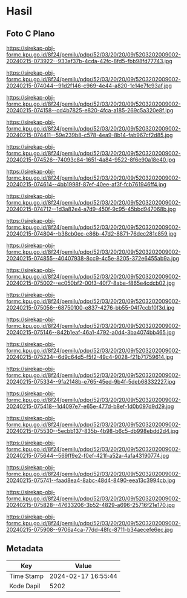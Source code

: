 # Hasil

## Foto C Plano

https://sirekap-obj-formc.kpu.go.id/8f24/pemilu/pdpr/52/03/20/20/09/5203202009002-20240215-073922--933af37b-4cda-42fc-8fd5-fbb98fd77743.jpg

https://sirekap-obj-formc.kpu.go.id/8f24/pemilu/pdpr/52/03/20/20/09/5203202009002-20240215-074044--91d2f146-c969-4e44-a820-1e14e7fc93af.jpg

https://sirekap-obj-formc.kpu.go.id/8f24/pemilu/pdpr/52/03/20/20/09/5203202009002-20240215-074158--cd4b7825-e820-4fca-a185-269c5a320e8f.jpg

https://sirekap-obj-formc.kpu.go.id/8f24/pemilu/pdpr/52/03/20/20/09/5203202009002-20240215-074411--59e239b8-c578-4ea9-8b14-fab967cf2d85.jpg

https://sirekap-obj-formc.kpu.go.id/8f24/pemilu/pdpr/52/03/20/20/09/5203202009002-20240215-074526--74093c84-1651-4a84-9522-8f6e90a18e40.jpg

https://sirekap-obj-formc.kpu.go.id/8f24/pemilu/pdpr/52/03/20/20/09/5203202009002-20240215-074614--4bb1998f-87ef-40ee-af3f-fcb761946ff4.jpg

https://sirekap-obj-formc.kpu.go.id/8f24/pemilu/pdpr/52/03/20/20/09/5203202009002-20240215-074712--1d3a82e4-a7d9-450f-9c95-45bbd947068b.jpg

https://sirekap-obj-formc.kpu.go.id/8f24/pemilu/pdpr/52/03/20/20/09/5203202009002-20240215-074804--b38cb0ec-e86b-47d2-8871-76dec281c859.jpg

https://sirekap-obj-formc.kpu.go.id/8f24/pemilu/pdpr/52/03/20/20/09/5203202009002-20240215-074855--40407938-8cc9-4c5e-8205-372e6455ab9a.jpg

https://sirekap-obj-formc.kpu.go.id/8f24/pemilu/pdpr/52/03/20/20/09/5203202009002-20240215-075002--ec050bf2-00f3-40f7-8abe-f865e4cdcb02.jpg

https://sirekap-obj-formc.kpu.go.id/8f24/pemilu/pdpr/52/03/20/20/09/5203202009002-20240215-075056--68750100-e837-4276-bb55-04f7ccbf0f3d.jpg

https://sirekap-obj-formc.kpu.go.id/8f24/pemilu/pdpr/52/03/20/20/09/5203202009002-20240215-075146--842b1eaf-46a1-4792-a0d4-3ba4074bb465.jpg

https://sirekap-obj-formc.kpu.go.id/8f24/pemilu/pdpr/52/03/20/20/09/5203202009002-20240215-075234--6d9c64d5-f5f2-49c4-9028-f21b71759614.jpg

https://sirekap-obj-formc.kpu.go.id/8f24/pemilu/pdpr/52/03/20/20/09/5203202009002-20240215-075334--9fa2148b-e765-45ed-9b4f-5deb68332227.jpg

https://sirekap-obj-formc.kpu.go.id/8f24/pemilu/pdpr/52/03/20/20/09/5203202009002-20240215-075418--1d4097e7-e65e-477d-b8ef-1d0b097d9d29.jpg

https://sirekap-obj-formc.kpu.go.id/8f24/pemilu/pdpr/52/03/20/20/09/5203202009002-20240215-075530--5ecbb137-835b-4b98-b6c5-db998ebdd2d4.jpg

https://sirekap-obj-formc.kpu.go.id/8f24/pemilu/pdpr/52/03/20/20/09/5203202009002-20240215-075644--569ff9e2-f0ef-421f-a52a-4afa43190774.jpg

https://sirekap-obj-formc.kpu.go.id/8f24/pemilu/pdpr/52/03/20/20/09/5203202009002-20240215-075741--faad8ea4-8abc-48d4-8490-eea13c3994cb.jpg

https://sirekap-obj-formc.kpu.go.id/8f24/pemilu/pdpr/52/03/20/20/09/5203202009002-20240215-075828--47633206-3b52-4829-a696-25716f21e170.jpg

https://sirekap-obj-formc.kpu.go.id/8f24/pemilu/pdpr/52/03/20/20/09/5203202009002-20240215-075908--9706a4ca-77dd-48fc-8711-b34aecefe6ec.jpg


## Metadata

| Key        | Value               |
| ---------- | ------------------- |
| Time Stamp | 2024-02-17 16:55:44 |
| Kode Dapil | 5202                |




